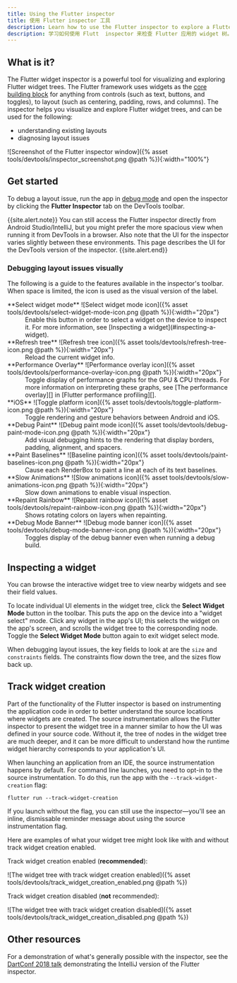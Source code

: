 ```yaml
---
title: Using the Flutter inspector
title: 使用 Flutter inspector 工具
description: Learn how to use the Flutter inspector to explore a Flutter app's widget tree.
description: 学习如何使用 Flutt  inspector 来检查 Flutter 应用的 widget 树。
---
```


## What is it?

The Flutter widget inspector is a powerful tool for visualizing and
exploring Flutter widget trees. The Flutter framework uses widgets
as the [core building block][] for anything from controls
(such as text, buttons, and toggles),
to layout (such as centering, padding, rows, and columns).
The inspector helps you visualize and explore Flutter widget
trees, and can be used for the following:

* understanding existing layouts
* diagnosing layout issues

![Screenshot of the Flutter inspector window]({% asset tools/devtools/inspector_screenshot.png @path %}){:width="100%"}

## Get started

To debug a layout issue, run the app in [debug mode][] and
open the inspector by clicking the **Flutter Inspector**
tab on the DevTools toolbar.

{{site.alert.note}}
  You can still access the Flutter inspector directly from
  Android Studio/IntelliJ, but you might prefer the
  more spacious view when running it from DevTools
  in a browser. Also note that the UI for the inspector
  varies slightly between these environments. This page
  describes the UI for the DevTools version of the inspector.
{{site.alert.end}}

### Debugging layout issues visually

The following is a guide to the features available in the
inspector's toolbar. When space is limited, the icon is
used as the visual version of the label.

<dl markdown="1">
<dt markdown="1">**Select widget mode** ![Select widget mode icon]({% asset tools/devtools/select-widget-mode-icon.png @path %}){:width="20px"}</dt>
<dd markdown="1">Enable this button in order to select
    a widget on the device to inspect it. For more information,
    see [Inspecting a widget](#inspecting-a-widget).
<dt markdown="1">**Refresh tree** ![Refresh tree icon]({% asset tools/devtools/refresh-tree-icon.png @path %}){:width="20px"}</dt>
<dd>Reload the current widget info.</dd>
<dt markdown="1">**Performance Overlay** ![Performance overlay icon]({% asset tools/devtools/performance-overlay-icon.png @path %}){:width="20px"}</dt>
<dd markdown="1">Toggle display of performance graphs for the
    GPU & CPU threads. For more information on interpreting
    these graphs, see [The performance overlay][] in
    [Flutter performance profiling][].
<dt markdown="1">**iOS** ![Toggle platform icon]({% asset tools/devtools/toggle-platform-icon.png @path %}){:width="20px"}</dt>
<dd>Toggle rendering and gesture behaviors between Android
    and iOS.</dd>
<dt markdown="1">**Debug Paint** ![Debug paint mode icon]({% asset tools/devtools/debug-paint-mode-icon.png @path %}){:width="20px"}</dt>
<dd>Add visual debugging hints to the rendering
    that display borders, padding, alignment, and spacers.</dd>
<dt markdown="1">**Paint Baselines** ![Baseline painting icon]({% asset tools/devtools/paint-baselines-icon.png @path %}){:width="20px"}</dt>
<dd>Cause each RenderBox to paint a line at each
    of its text baselines.</dd>
<dt markdown="1">**Slow Animations** ![Slow animations icon]({% asset tools/devtools/slow-animations-icon.png @path %}){:width="20px"}</dt>
<dd>Slow down animations to enable visual inspection.</dd>
<dt markdown="1">**Repaint Rainbow** ![Repaint rainbow icon]({% asset tools/devtools/repaint-rainbow-icon.png @path %}){:width="20px"}</dt>
<dd>Shows rotating colors on layers when repainting.</dd>
<dt markdown="1">**Debug Mode Banner** ![Debug mode banner icon]({% asset tools/devtools/debug-mode-banner-icon.png @path %}){:width="20px"}</dt>
<dd>Toggles display of the debug banner even when
    running a debug build.</dd>

## Inspecting a widget

You can browse the interactive widget tree to view nearby
widgets and see their field values.

To locate individual UI elements in the widget tree,
click the **Select Widget Mode** button in the toolbar.
This puts the app on the device into a "widget select" mode.
Click any widget in the app's UI; this selects the widget on the
app's screen, and scrolls the widget tree to the corresponding node.
Toggle the **Select Widget Mode** button again to exit
widget select mode.

When debugging layout issues, the key fields to look at are the
`size` and `constraints` fields. The constraints flow down the tree,
and the sizes flow back up.

## Track widget creation

Part of the functionality of the Flutter inspector is based on
instrumenting the application code in order to better understand
the source locations where widgets are created. The source
instrumentation allows the Flutter inspector to present the
widget tree in a manner similar to how the UI was defined
in your source code. Without it, the tree of nodes in the 
widget tree are much deeper, and it can be more difficult to
understand how the runtime widget hierarchy corresponds to
your application's UI.

When launching an application from an IDE, the source
instrumentation happens by default. For command line launches,
you need to opt-in to the source instrumentation. To do this,
run the app with the `--track-widget-creation` flag:

```
flutter run --track-widget-creation
```

If you launch without the flag, you can still use the
inspector&mdash;you'll see an inline, dismissable reminder
message about using the source instrumentation flag.

Here are examples of what your widget tree might look like
with and without track widget creation enabled.

Track widget creation enabled (**recommended**):

![The widget tree with track widget creation enabled]({% asset tools/devtools/track_widget_creation_enabled.png @path %})

Track widget creation disabled (**not** recommended):

![The widget tree with track widget creation disabled]({% asset tools/devtools/track_widget_creation_disabled.png @path %})

## Other resources

For a demonstration of what's generally possible with the inspector,
see the [DartConf 2018 talk][] demonstrating the IntelliJ version
of the Flutter inspector.


[DartConf 2018 talk]: https://www.youtube.com/watch?v=JIcmJNT9DNI
[core building block]: /docs/development/ui/widgets-intro
[Debugging Flutter apps]: /docs/testing/debugging
[The performance overlay]:/docs/testing/ui-performance#the-performance-overlay
[Flutter performance profiling]: /docs/testing/ui-performance
[debug mode]: /docs/testing/build-modes#debug
